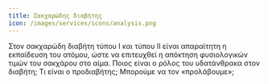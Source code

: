 ```yaml
---
title: Σακχαρώδης διαβήτης
icon: /images/services/icons/analysis.png
---
```


Στον σακχαρώδη διαβήτη τύπου Ι και τύπου ΙΙ είναι απαραίτητη η εκπαίδευση του ατόμου, ώστε να επιτευχθεί η απόκτηση φυσιολογικών τιμών του σακχάρου στο αίμα. Ποιος είναι ο ρόλος του υδατάνθρακα στον διαβήτη; Τι είναι ο προδιαβήτης; Μπορούμε να τον «προλάβουμε»; 